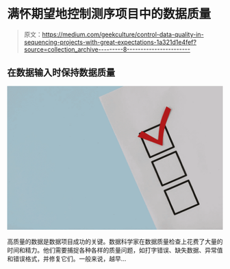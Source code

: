 # 满怀期望地控制测序项目中的数据质量

> 原文：<https://medium.com/geekculture/control-data-quality-in-sequencing-projects-with-great-expectations-1a321d1e4fef?source=collection_archive---------8----------------------->

## 在数据输入时保持数据质量

![](img/91a0a8829b32b6fe65a91a226921182d.png)

高质量的数据是数据项目成功的关键。数据科学家在数据质量检查上花费了大量的时间和精力。他们需要捕捉各种各样的质量问题，如打字错误、缺失数据、异常值和错误格式，并修复它们。一般来说，越早…